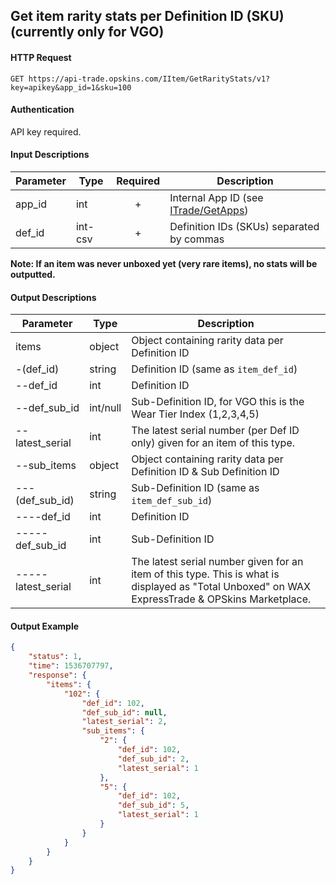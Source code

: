 ## Get item rarity stats per Definition ID (SKU) (currently only for VGO)

#### HTTP Request

`GET https://api-trade.opskins.com/IItem/GetRarityStats/v1?key=apikey&app_id=1&sku=100`

#### Authentication

API key required.

#### Input Descriptions

Parameter | Type | Required   | Description
--------- | -----| :--------: | -----------
app_id | int | + | Internal App ID (see [ITrade/GetApps](/ITrade/GetApps.md))
def_id | int-csv | + | Definition IDs (SKUs) separated by commas

**Note: If an item was never unboxed yet (very rare items), no stats will be outputted.** 

#### Output Descriptions
Parameter | Type | Description
--------- | ---- | -----------
items | object | Object containing rarity data per Definition ID
-(def_id) | string | Definition ID (same as `item_def_id`)
--def_id | int | Definition ID
--def_sub_id | int/null | Sub-Definition ID, for VGO this is the Wear Tier Index (1,2,3,4,5)
--latest_serial | int | The latest serial number (per Def ID only) given for an item of this type.
--sub_items | object | Object containing rarity data per Definition ID & Sub Definition ID
---(def_sub_id) | string | Sub-Definition ID (same as `item_def_sub_id`)
----def_id | int | Definition ID
-----def_sub_id | int | Sub-Definition ID
-----latest_serial | int | The latest serial number given for an item of this type. This is what is displayed as "Total Unboxed" on WAX ExpressTrade & OPSkins Marketplace.

#### Output Example
```json
{
    "status": 1,
    "time": 1536707797,
    "response": {
        "items": {
            "102": {
                "def_id": 102,
                "def_sub_id": null,
                "latest_serial": 2,
                "sub_items": {
                    "2": {
                        "def_id": 102,
                        "def_sub_id": 2,
                        "latest_serial": 1
                    },
                    "5": {
                        "def_id": 102,
                        "def_sub_id": 5,
                        "latest_serial": 1
                    }
                }
            }
        }
    }
}
```